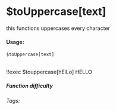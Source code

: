 # $toUppercase[text]
this functions uppercases every  character 

#### Usage: 
`$toUppercase[text]`

<br/>
<discord-messages>
	<discord-message :bot="false" role-color="#ffcc9a" author="Member">
		!!exec $touppercase[hElLo]
	</discord-message>
	<discord-message :bot="true" role-color="#0099ff" author="Custom Command" avatar="https://media.discordapp.net/avatars/725721249652670555/781224f90c3b841ba5b40678e032f74a.webp">
        HELLO
	</discord-message>
</discord-messages>


##### Function difficulty <Badge type="tip" text="Easy" vertical="middle" /> 
###### Tags: <Badge type="tip" text="case" vertical="middle" /> <Badge type="tip" text="Case" vertical="middle" />